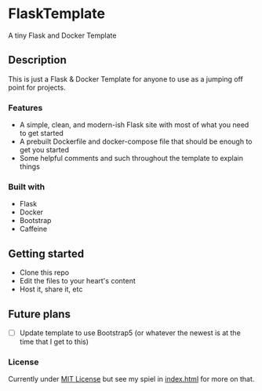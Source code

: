 # FlaskTemplate
A tiny Flask and Docker Template  

## Description
This is just a Flask & Docker Template for anyone to use as a jumping off point for projects.  

### Features  
- A simple, clean, and modern-ish Flask site with most of what you need to get started
- A prebuilt Dockerfile and docker-compose file that should be enough to get you started
- Some helpful comments and such throughout the template to explain things

### Built with  
- Flask
- Docker
- Bootstrap
- Caffeine

## Getting started  

- Clone this repo
- Edit the files to your heart's content
- Host it, share it, etc

## Future plans
- [ ] Update template to use Bootstrap5 (or whatever the newest is at the time that I get to this)


### License  
Currently under [MIT License](LICENSE.md) but see my spiel in [index.html](./templates/index.html) for more on that.